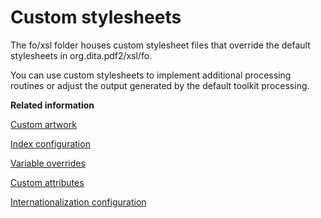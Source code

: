 # Custom stylesheets

The fo/xsl folder houses custom stylesheet files that override the default stylesheets in org.dita.pdf2/xsl/fo.

You can use custom stylesheets to implement additional processing routines or adjust the output generated by the default toolkit processing.

**Related information**  


[Custom artwork](../topics/pdf-plugin-structure_common-artwork.md)

[Index configuration](../topics/pdf-plugin-structure_common-index.md)

[Variable overrides](../topics/pdf-plugin-structure_common-vars.md)

[Custom attributes](../topics/pdf-plugin-structure_fo-attrs.md)

[Internationalization configuration](../topics/pdf-plugin-structure_fo-i18n.md)

